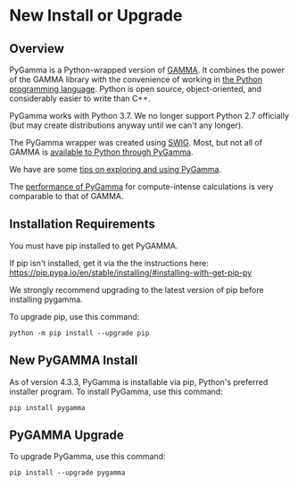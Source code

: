 # New Install or Upgrade

## Overview

PyGamma is a Python-wrapped version of [GAMMA](../technical/gamma/GammaDetailedDescription.md). It combines the power of the GAMMA library with the convenience of working in [the Python programming language](http://www.python.org/). Python is open source, object-oriented, and considerably easier to write than C++. 

PyGamma works with Python 3.7. We no longer support Python 2.7 officially (but may create distributions anyway until we can't any longer).

The PyGamma wrapper was created using [SWIG](http://www.swig.org/). Most, but not all of GAMMA is [available to Python through PyGamma](../technical/pygamma/SwiggedGammaListing.md). 

We have are some [tips on exploring and using PyGamma](../technical/pygamma/PyGammaUsageTips/).

The [performance of PyGamma](../technical/performance/GammaVsPyGamma.md) for compute-intense calculations is very comparable to that of GAMMA.

## Installation Requirements

You must have pip installed to get PyGAMMA. 

If pip isn't installed, get it via the the instructions here:
https://pip.pypa.io/en/stable/installing/#installing-with-get-pip-py

We strongly recommend upgrading to the latest version of pip before installing pygamma.

To upgrade pip, use this command:
```
python -m pip install --upgrade pip
```

## New PyGAMMA Install

As of version 4.3.3, PyGamma is installable via pip, Python's preferred installer program. To install PyGamma, use this command:
```
pip install pygamma
```

## PyGAMMA Upgrade

To upgrade PyGamma, use this command:
```
pip install --upgrade pygamma
```
